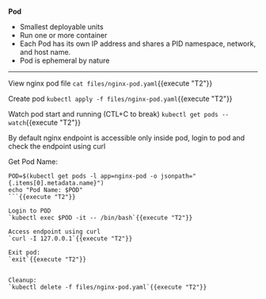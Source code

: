 
<b>Pod</b>

* Smallest deployable units 
* Run one or more container
* Each Pod has its own IP address and shares a PID namespace, network, and host name.
* Pod is ephemeral by nature
---

View nginx pod file
`cat files/nginx-pod.yaml`{{execute "T2"}}

Create pod
`kubectl apply -f files/nginx-pod.yaml`{{execute "T2"}}

Watch pod start and running (CTL+C to break)
`kubectl get pods --watch`{{execute "T2"}}

By default nginx endpoint is accessible only inside pod, login to pod and check the endpoint using curl

Get Pod Name:
```
POD=$(kubectl get pods -l app=nginx-pod -o jsonpath="{.items[0].metadata.name}")
echo "Pod Name: $POD"
```{{execute "T2"}}

Login to POD
`kubectl exec $POD -it -- /bin/bash`{{execute "T2"}}

Access endpoint using curl
`curl -I 127.0.0.1`{{execute "T2"}}

Exit pod:
`exit`{{execute "T2"}}


Cleanup:
`kubectl delete -f files/nginx-pod.yaml`{{execute "T2"}}
 